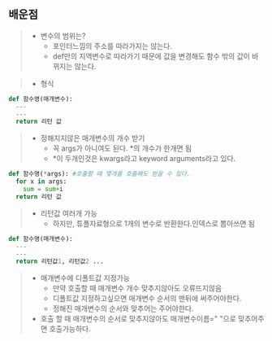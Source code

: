 ## 배운점

> * 변수의 범위는?
>     * 포인터느낌의 주소를 따라가지는 않는다.
>     * def만의 지역변수로 따라가기 때문에 값을 변경해도 함수 밖의 값이 바뀌지는 않는다.

> * 형식
```py
def 함수명(매개변수):
  ---
  ---
  return 리턴 값
```
> * 정해지지않은 매개변수의 개수 받기
>     * 꼭 args가 아니여도 된다. \*의 개수가 한개면 됨
>     * \*이 두개인것은 kwargs라고 keyword arguments라고 있다.
```py
def 함수명(*args): #호출할 때 몇개를 호출해도 받을 수 있다.
  for x in args:
    sum = sum+i
  return 리턴 값
```

> * 리턴값 여러개 가능
>     * 하지만, 튜플자료형으로 1개의 변수로 반환한다.인덱스로 뽑아쓰면 됨
```py
def 함수명(매개변수):
  ---
  ---
  return 리턴값1, 리턴값2 ...
```

> * 매개변수에 디폴트값 지정가능
>     * 만약 호출할 때 매개변수 개수 맞추지않아도 오류뜨지않음
>     * 디폴트값 지정하고싶으면 매개변수 순서의 맨뒤에 써주어야한다.
>     * 정해진 매개변수의 순서와 맞추어는 주어야한다.
> * 호출 할 때 매개변수의 순서로 맞추지않아도 매개변수이름=" "으로 맞추어주면 호출가능하다.

